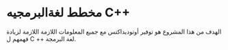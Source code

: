 # مخطط لغةالبرمجيه C++
الهدف من هذا المشروع هو توفير أوتوديداكتس مع جميع المعلومات اللازمة اللازمة لزيادة فهمهم ل C ++ لغة البرمجة.
